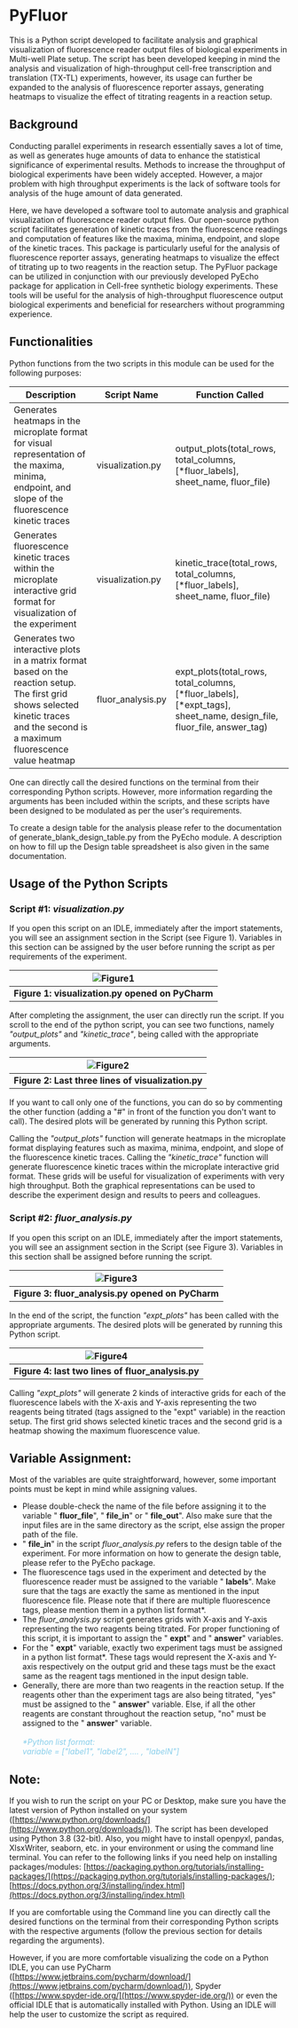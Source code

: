 # **PyFluor**

This is a Python script developed to facilitate analysis and graphical visualization of fluorescence reader output files of biological experiments in Multi-well Plate setup. The script has been developed keeping in mind the analysis and visualization of high-throughput cell-free transcription and translation (TX-TL) experiments, however, its usage can further be expanded to the analysis of fluorescence reporter assays, generating heatmaps to visualize the effect of titrating reagents in a reaction setup.

## Background

Conducting parallel experiments in research essentially saves a lot of time, as well as generates huge amounts of data to enhance the statistical significance of experimental results. Methods to increase the throughput of biological experiments have been widely accepted. However, a major problem with high throughput experiments is the lack of software tools for analysis of the huge amount of data generated.

Here, we have developed a software tool to automate analysis and graphical visualization of fluorescence reader output files. Our open-source python script facilitates generation of kinetic traces from the fluorescence readings and computation of features like the maxima, minima, endpoint, and slope of the kinetic traces. This package is particularly useful for the analysis of fluorescence reporter assays, generating heatmaps to visualize the effect of titrating up to two reagents in the reaction setup. The PyFluor package can be utilized in conjunction with our previously developed PyEcho package for application in Cell-free synthetic biology experiments. These tools will be useful for the analysis of high-throughput fluorescence output biological experiments and beneficial for researchers without programming experience.

## Functionalities

Python functions from the two scripts in this module can be used for the following purposes:

| **Description** | **Script Name** | **Function Called** |
| --- | --- | --- |
| Generates heatmaps in the microplate format for visual representation of the maxima, minima, endpoint, and slope of the fluorescence kinetic traces | visualization.py | output\_plots(total\_rows, total\_columns, \[\*fluor\_labels\], sheet\_name, fluor\_file) |
| Generates fluorescence kinetic traces within the microplate interactive grid format for visualization of the experiment | visualization.py | kinetic\_trace(total\_rows, total\_columns, [\*fluor\_labels], sheet\_name, fluor\_file) |
| Generates two interactive plots in a matrix format based on the reaction setup. The first grid shows selected kinetic traces and the second is a maximum fluorescence value heatmap | fluor\_analysis.py | expt\_plots(total\_rows, total\_columns, [\*fluor\_labels], [\*expt\_tags], sheet\_name, design\_file, fluor\_file, answer\_tag) |

One can directly call the desired functions on the terminal from their corresponding Python scripts. However, more information regarding the arguments has been included within the scripts, and these scripts have been designed to be modulated as per the user&#39;s requirements.

To create a design table for the analysis please refer to the documentation of generate\_blank\_design\_table.py from the PyEcho module. A description on how to fill up the Design table spreadsheet is also given in the same documentation.

## **Usage of the Python Scripts**

### **Script #1:** __*visualization.py*__

If you open this script on an IDLE, immediately after the import statements, you will see an assignment section in the Script (see Figure 1). Variables in this section can be assigned by the user before running the script as per requirements of the experiment.

| ![Figure1](https://user-images.githubusercontent.com/58513314/130870729-c36530e1-0fd8-4968-99d5-d63c5947a148.png) |
|:--:|
| <b>Figure 1: visualization.py opened on PyCharm</b>|

After completing the assignment, the user can directly run the script. If you scroll to the end of the python script, you can see two functions, namely _&quot;output\_plots&quot;_ and _&quot;kinetic\_trace&quot;_, being called with the appropriate arguments.

| ![Figure2](https://user-images.githubusercontent.com/58513314/130870739-d1b422ab-2280-4e77-bcf1-ac31746330b6.PNG) |
|:--:|
| <b>Figure 2: Last three lines of visualization.py</b>|

If you want to call only one of the functions, you can do so by commenting the other function (adding a &quot;#&quot; in front of the function you don&#39;t want to call). The desired plots will be generated by running this Python script.

Calling the _&quot;output\_plots&quot;_ function will generate heatmaps in the microplate format displaying features such as maxima, minima, endpoint, and slope of the fluorescence kinetic traces. Calling the _&quot;kinetic\_trace&quot;_ function will generate fluorescence kinetic traces within the microplate interactive grid format. These grids will be useful for visualization of experiments with very high throughput. Both the graphical representations can be used to describe the experiment design and results to peers and colleagues.

### **Script #2:** __*fluor\_analysis.py*__

If you open this script on an IDLE, immediately after the import statements, you will see an assignment section in the Script (see Figure 3). Variables in this section shall be assigned before running the script.

| ![Figure3](https://user-images.githubusercontent.com/58513314/130870740-3779ff8f-dc8e-4e8a-8fb1-65f972d7ded2.png) |
|:--:|
| <b>Figure 3: fluor\_analysis.py opened on PyCharm</b>|

In the end of the script, the function _&quot;expt\_plots&quot;_ has been called with the appropriate arguments. The desired plots will be generated by running this Python script.

| ![Figure4](https://user-images.githubusercontent.com/58513314/130870728-6eb6c4db-6ecf-40f9-9b1f-75d1269c7650.PNG) |
|:--:|
| <b>Figure 4: last two lines of fluor\_analysis.py</b>|

Calling _&quot;expt\_plots&quot;_ will generate 2 kinds of interactive grids for each of the fluorescence labels with the X-axis and Y-axis representing the two reagents being titrated (tags assigned to the &quot;expt&quot; variable) in the reaction setup. The first grid shows selected kinetic traces and the second grid is a heatmap showing the maximum fluorescence value.

## Variable Assignment:

Most of the variables are quite straightforward, however, some important points must be kept in mind while assigning values.

- Please double-check the name of the file before assigning it to the variable &quot; **fluor\_file**&quot;, &quot; **file\_in**&quot; or &quot; **file\_out**&quot;. Also make sure that the input files are in the same directory as the script, else assign the proper path of the file.
- &quot; **file\_in**&quot; in the script _fluor\_analysis.py_ refers to the design table of the experiment. For more information on how to generate the design table, please refer to the PyEcho package.
- The fluorescence tags used in the experiment and detected by the fluorescence reader must be assigned to the variable &quot; **labels**&quot;. Make sure that the tags are exactly the same as mentioned in the input fluorescence file. Please note that if there are multiple fluorescence tags, please mention them in a python list format\*.
- The _fluor\_analysis.py_ script generates grids with X-axis and Y-axis representing the two reagents being titrated. For proper functioning of this script, it is important to assign the &quot; **expt**&quot; and &quot; **answer**&quot; variables.
- For the &quot; **expt**&quot; variable, exactly two experiment tags must be assigned in a python list format\*. These tags would represent the X-axis and Y-axis respectively on the output grid and these tags must be the exact same as the reagent tags mentioned in the input design table.
- Generally, there are more than two reagents in the reaction setup. If the reagents other than the experiment tags are also being titrated, &quot;yes&quot; must be assigned to the &quot; **answer**&quot; variable. Else, if all the other reagents are constant throughout the reaction setup, &quot;no&quot; must be assigned to the &quot; **answer**&quot; variable. <br> <br> <span style="color:SkyBlue"> _\*Python list format:_ <br> _variable = [&quot;label1&quot;, &quot;label2&quot;, …. , &quot;labelN&quot;]_ </span>

## **Note:**

If you wish to run the script on your PC or Desktop, make sure you have the latest version of Python installed on your system ([https://www.python.org/downloads/](https://www.python.org/downloads/)). The script has been developed using Python 3.8 (32-bit). Also, you might have to install openpyxl, pandas, XlsxWriter, seaborn, etc. in your environment or using the command line terminal. You can refer to the following links if you need help on installing packages/modules: [https://packaging.python.org/tutorials/installing-packages/](https://packaging.python.org/tutorials/installing-packages/); [https://docs.python.org/3/installing/index.html](https://docs.python.org/3/installing/index.html)

If you are comfortable using the Command line you can directly call the desired functions on the terminal from their corresponding Python scripts with the respective arguments (follow the previous section for details regarding the arguments).

However, if you are more comfortable visualizing the code on a Python IDLE, you can use PyCharm ([https://www.jetbrains.com/pycharm/download/](https://www.jetbrains.com/pycharm/download/)), Spyder ([https://www.spyder-ide.org/](https://www.spyder-ide.org/)) or even the official IDLE that is automatically installed with Python. Using an IDLE will help the user to customize the script as required.
